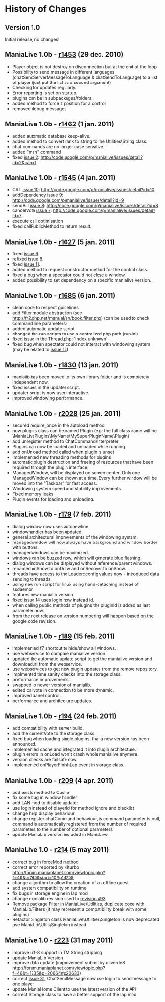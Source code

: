 # History of Changes #

## Version 1.0 ##
Initial release, no changes!

## ManiaLive 1.0b - [r1453](https://code.google.com/p/manialive/source/detail?r=1453) (29 dec. 2010) ##
  * Player object is not destroy on disconnection but at the end of the loop
  * Possibility to send message in different languages (chatSendServerMessageToLanguage & chatSendToLanguage) to a list of player (just put the list as a second argument)
  * Checking for updates regularly.
  * Error reporting is set on startup.
  * plugins can be in subpackages/folders.
  * added method to force z position for a control
  * removed debug messages


## ManiaLive 1.0b - [r1462](https://code.google.com/p/manialive/source/detail?r=1462) (1 jan. 2011) ##
  * added automatic database keep-alive.
  * added method to convert rank to string to the Utilities\String class.
  * chat commands are no longer case sensitive.
  * added "man" command
  * fixed [issue 2](https://code.google.com/p/manialive/issues/detail?id=2): http://code.google.com/p/manialive/issues/detail?id=2&can=1

## ManiaLive 1.0b - [r1545](https://code.google.com/p/manialive/source/detail?r=1545) (4 jan. 2011) ##
  * CRT [issue 10](https://code.google.com/p/manialive/issues/detail?id=10): http://code.google.com/p/manialive/issues/detail?id=10
  * addDependency [issue 9](https://code.google.com/p/manialive/issues/detail?id=9): http://code.google.com/p/manialive/issues/detail?id=9
  * sendBill [issue 8](https://code.google.com/p/manialive/issues/detail?id=8): http://code.google.com/p/manialive/issues/detail?id=8
  * cancelVote [issue 7](https://code.google.com/p/manialive/issues/detail?id=7): http://code.google.com/p/manialive/issues/detail?id=7
  * execute call optimisation
  * fixed callPublicMethod to return result.

## ManiaLive 1.0b - [r1627](https://code.google.com/p/manialive/source/detail?r=1627) (5 jan. 2011) ##
  * fixed [issue 6](https://code.google.com/p/manialive/issues/detail?id=6).
  * refixed [issue 8](https://code.google.com/p/manialive/issues/detail?id=8).
  * fixed [issue 11](https://code.google.com/p/manialive/issues/detail?id=11).
  * added method to request constructor method for the control class.
  * fixed a bug when a spectator could not close a window.
  * added possibility to set dependency on a specific manialive version.

## ManiaLive 1.0b - [r1685](https://code.google.com/p/manialive/source/detail?r=1685) (6 jan. 2011) ##
  * clean code to respect guidelines
  * add Filter module abstraction (see http://fr2.php.net/manual/en/book.filter.php) (can be used to check command line parameters)
  * added automatic update script
  * changed the run scripts to use a centralized php path (run.ini)
  * fixed issue in the Thread.php: 'Index unknown'
  * fixed bug when spectator could not interact with windowing system (may be related to [issue 13](https://code.google.com/p/manialive/issues/detail?id=13)).

## ManiaLive 1.0b - [r1830](https://code.google.com/p/manialive/source/detail?r=1830) (13 jan. 2011) ##
  * manialib has been moved to its own library folder and is completely independent now.
  * fixed issues in the updater script.
  * updater script is now user interactive.
  * improved windowing performance.

## ManiaLive 1.0b - [r2028](https://code.google.com/p/manialive/source/detail?r=2028) (25 jan. 2011) ##
  * secured require\_once in the autoload method
  * now plugins class can be named Plugin (e.g: the full class name will be \ManiaLivePlugins\MyName\MySuperPluginName\Plugin)
  * add unregister method to ChatCommand\Interpreter
  * Plugins can now be loaded and unloaded while running
  * add onUnload method called when plugin is unset
  * Implemented new threading methods for plugins
  * automatic plugin destruction and freeing of resources that have been required through the plugin interface.
  * ManagedWindow, will be displayed on screen center. Only one ManagedWindow can be shown at a time. Every further window will be moved into the "Taskbar" for fast access.
  * Windowing system speed and stability improvements.
  * Fixed memory leaks.
  * Plugin events for loading and unloading.


## ManiaLive 1.0b - [r179](https://code.google.com/p/manialive/source/detail?r=179) (7 feb. 2011) ##
  * dialog window now uses autonewline.
  * windowhandler has been updated.
  * general architectural improvements of the windowing system.
  * managedwindow will now always have background and window border with buttons.
  * managedwindows can be maximized.
  * windows can be buzzed now, which will generate blue flashing.
  * dialog windows can be displayed without reference/parent windows.
  * renamed onShow to onDraw and onRecover to onShow.
  * threads have access to the Loader::config values now - introduced data sending to threads.
  * using new run script for linux using hand-detaching instead of ssdaemon
  * features new manialib version.
  * fixed [issue 14](https://code.google.com/p/manialive/issues/detail?id=14) uses login now instead id.
  * when calling public methods of plugins the pluginid is added as last parameter now.
  * from the next release on version numbering will happen based on the google code revision.

## ManiaLive 1.0b - [r189](https://code.google.com/p/manialive/source/detail?r=189) (15 feb. 2011) ##
  * implemented f7 shortcut to hide/show all windows.
  * use webservice to compare manialive version.
  * updated the automatic update script to get the manialive version and downloadurl from the webservice.
  * use webservices to get new plugin updates from the remote repository.
  * implmented time sanity checks into the storage class.
  * preformance improvements.
  * swapped to newer version of manialib.
  * edited callvote in connection to be more dynamic.
  * improved panel control.
  * performance and architecture updates.

## ManiaLive 1.0b - [r194](https://code.google.com/p/manialive/source/detail?r=194) (24 feb. 2011) ##
  * add compatibility with server build.
  * add the currentVote to the storage class.
  * fixed bug when loading single plugins, that a new version has been announced.
  * implemented cache and integrated it into plugin architecture.
  * plugin errors in onLoad won't crash whole manialive anymore.
  * version checks are failsafe now.
  * implemented onPlayerFinishLap event in storage class.

## ManiaLive 1.0b - [r209](https://code.google.com/p/manialive/source/detail?r=209) (4 apr. 2011) ##
  * add exists method to Cache
  * fix some bug in window handler
  * add LAN mod to disable updater
  * use login instead of playerId for method ignore and blacklist
  * change help display behaviour
  * change register chatCommand behaviour, is command parameter is null, command is automatically registered from the number of required parameters to the number of optional parameters
  * update ManiaLib version included in ManiaLive

## ManiaLive 1.0 - [r214](https://code.google.com/p/manialive/source/detail?r=214) (5 may 2011) ##
  * correct bug in forceMod method
  * correct error reported by 4lturbo http://forum.maniaplanet.com/viewtopic.php?f=46&t=765&start=10#p14759
  * change algorithm to allow the creation of an offline guest
  * add system compatibility on runtime
  * fix bugs in storage engine in lap mod
  * change manialib revision used to [revision 493](https://code.google.com/p/manialive/source/detail?r=493)
  * Remove package Filter in ManiaLive/Utilities, duplicate code with ManiaLib/Filters (it may represent a compatibility break with some plugins)
  * Refactor Singleton class ManiaLive\Utilities\Singleton is now deprecated use ManiaLib\Utils\Singleton instead

## ManiaLive 1.0 - [r223](https://code.google.com/p/manialive/source/detail?r=223) (31 may 2011) ##
  * improve utf-8 support in TM String stripping
  * update ManiaLib Version
  * improve data update (improvement submit by oliverde8 http://forum.maniaplanet.com/viewtopic.php?f=46&t=1235&p=20664#p20633)
  * correct [issue 31](https://code.google.com/p/manialive/issues/detail?id=31), ChatSendMessage now use login to send message to one player
  * update ManiaHome Client to use the latest version of the API
  * correct Storage class to have a better support of the lap mod